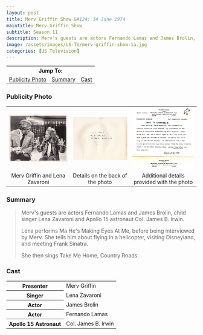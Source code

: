 ```yaml
---
layout: post
title: Merv Griffin Show &#124; 14 June 1974
maintitle: Merv Griffin Show
subtitle: Season 11
description: Merv's guests are actors Fernando Lamas and James Brolin, child singer Lena Zavaroni and Apollo 15 astronaut Col. James B. Irwin.
image: /assets/images/US-TV/merv-griffin-show-1a.jpg
categories: [US Television]
---
```


<table>
<tr align="center">
<th colspan="3">Jump To:</th>
</tr>

<tr align="center">
<td><a href="#publicity-photo">Publicity Photo</a></td>
<td><a href="#summary">Summary</a></td>
<td><a href="#cast">Cast</a></td>
</tr>
</table>

### Publicity Photo
<table>
<tr>
<td><a style="cursor: zoom-in;" href="/assets/images/US-TV/merv-griffin-show-1a.jpg"><img src="/assets/images/US-TV/merv-griffin-show-1a.jpg"></a></td>
<td><a style="cursor: zoom-in;" href="/assets/images/US-TV/merv-griffin-show-1b.jpg"><img src="/assets/images/US-TV/merv-griffin-show-1b.jpg"></a></td>
<td><a style="cursor: zoom-in;" href="/assets/images/US-TV/merv-griffin-show-1c.jpg"><img src="/assets/images/US-TV/merv-griffin-show-1c.jpg"></a></td>
</tr>

<tr style="text-align: center;">
<td>Merv Griffin and Lena Zavaroni</td>
<td>Details on the back of the photo</td>
<td>Additional details provided with the photo</td>
</tr>
</table>

### Summary
> Merv's guests are actors Fernando Lamas and James Brolin, child singer Lena Zavaroni and Apollo 15 astronaut Col. James B. Irwin.
>
> Lena performs Ma He's Making Eyes At Me, before being interviewed by Merv. She tells him about flying in a helicopter, visiting Disneyland, and meeting Frank Sinatra.
>
> She then sings Take Me Home, Country Roads.

### Cast
<table>
<tr><th>Presenter</th><td>Merv Griffin</td></tr>
<tr><th>Singer</th><td>Lena Zavaroni</td></tr>
<tr><th>Actor</th><td>James Brolin</td></tr>
<tr><th>Actor</th><td>Fernando Lamas</td></tr>
<tr><th>Apollo 15 Astronaut</th><td>Col. James B. Irwin</td></tr>
</table>

